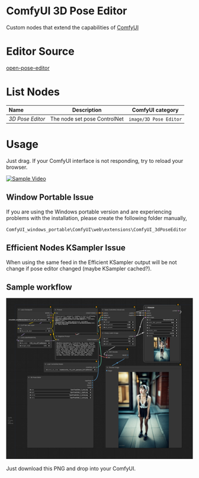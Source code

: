 # ComfyUI 3D Pose Editor

Custom nodes that extend the capabilities of [ComfyUI](https://github.com/comfyanonymous/ComfyUI)

# Editor Source
[open-pose-editor](https://github.com/ZhUyU1997/open-pose-editor)

# List Nodes

| Name                               |                                                     Description                                                     |     ComfyUI category      |
| :--------------------------------- | :-----------------------------------------------------------------------------------------------------------------: | :-----------------------: |
| _3D Pose Editor_                         |                                            The node set pose ControlNet                                             |    `image/3D Pose Editor`     |

# Usage

Just drag. If your ComfyUI interface is not responding, try to reload your browser.

[![Sample Video](https://img.youtube.com/vi/3lbwVWJqbo0/0.jpg)](https://www.youtube.com/watch?v=3lbwVWJqbo0)

## Window Portable Issue

If you are using the Windows portable version and are experiencing problems with the installation, please create the following folder manually,
```
ComfyUI_windows_portable\ComfyUI\web\extensions\ComfyUI_3dPoseEditor
```

## Efficient Nodes KSampler Issue

When using the same feed in the Efficient KSampler output will be not change if pose editor changed (maybe KSampler cached?).

## Sample workflow

![Sample workflow](sample_workflow.png)

Just download this PNG and drop into your ComfyUI.